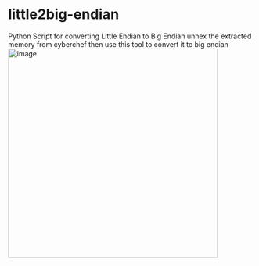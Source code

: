 # little2big-endian
Python Script for converting Little Endian to Big Endian
unhex the extracted memory from cyberchef then use this tool to convert it to big endian
<img width="428" alt="image" src="https://github.com/user-attachments/assets/49cb724f-b9c3-47d4-9f28-396f4621d71d">
